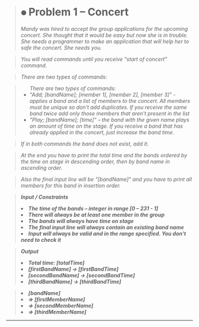 > # 	⦁	Problem 1 – Concert 
><em>Mandy was hired to accept the group applications for the upcoming concert. She thought that it would be easy but now she is in trouble. She needs a programmer to make an application that will help her to safe the concert. She needs you.

>You will read commands until you receive "start of concert" command.

>There are two types of commands:

><ul>There are two types of commands:
><li>"Add; [bandName]; [member 1], [member 2], [member 3]" - applies a band and a list of members to the concert. All members must be unique so don't add duplicates. If you receive the same band twice add only those members that aren't present in the list
><li>"Play; [bandName]; [time]" – the band with the given name plays an amount of time on the stage.  If you receive a band that has already applied in the concert, just increase the band time.

>If in both commands the band does not exist, add it.

>At the end you have to print the total time and the bands ordered by the time on stage in descending order, then by band name in ascending order. 

>Also the final input line will be "[bandName]" and you have to print all members for this band in insertion order.

><b>Input / Constraints
><li>The time of the bands – integer in range [0 – 231 - 1] 
><li>There will always be at least one member in the group
><li>The bands will always have time on stage
><li>The final input line will always contain an existing band name
><li>Input will always be valid and in the range specified. You don’t need to check it

><b>Output
><li>Total time: [totalTime]
><li>[firstBandName] -> [firstBandTime]
><li>[secondBandName] -> [secondBandTime]
><li>[thirdBandName] -> [thirdBandTime]

><li>[bandName]
><li>=> [firstMemberName]
><li>=> [secondMemberName]
><li>=> [thirdMemberName]
***
